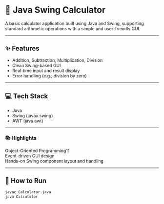 # 🧮 Java Swing Calculator

A basic calculator application built using Java and Swing, supporting standard arithmetic operations with a simple and user-friendly GUI.

---

## ✨ Features

- Addition, Subtraction, Multiplication, Division
- Clean Swing-based GUI
- Real-time input and result display
- Error handling (e.g., division by zero)

---

## 💻 Tech Stack

- Java
- Swing (javax.swing)
- AWT (java.awt)

---

### 📚 Highlights

Object-Oriented Programming11 <br>
Event-driven GUI design <br>
Hands-on Swing component layout and handling <br>


----

## 🚀 How to Run

``` bash
javac Calculator.java
java Calculator 




